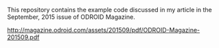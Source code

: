This repository contains the example code discussed in my article in the September, 2015 issue of ODROID Magazine. 


http://magazine.odroid.com/assets/201509/pdf/ODROID-Magazine-201509.pdf
 
